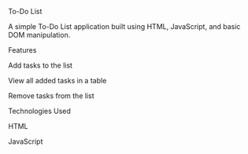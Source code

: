 To-Do List

A simple To-Do List application built using HTML, JavaScript, and basic DOM manipulation.

Features

Add tasks to the list

View all added tasks in a table

Remove tasks from the list

Technologies Used

HTML

JavaScript
